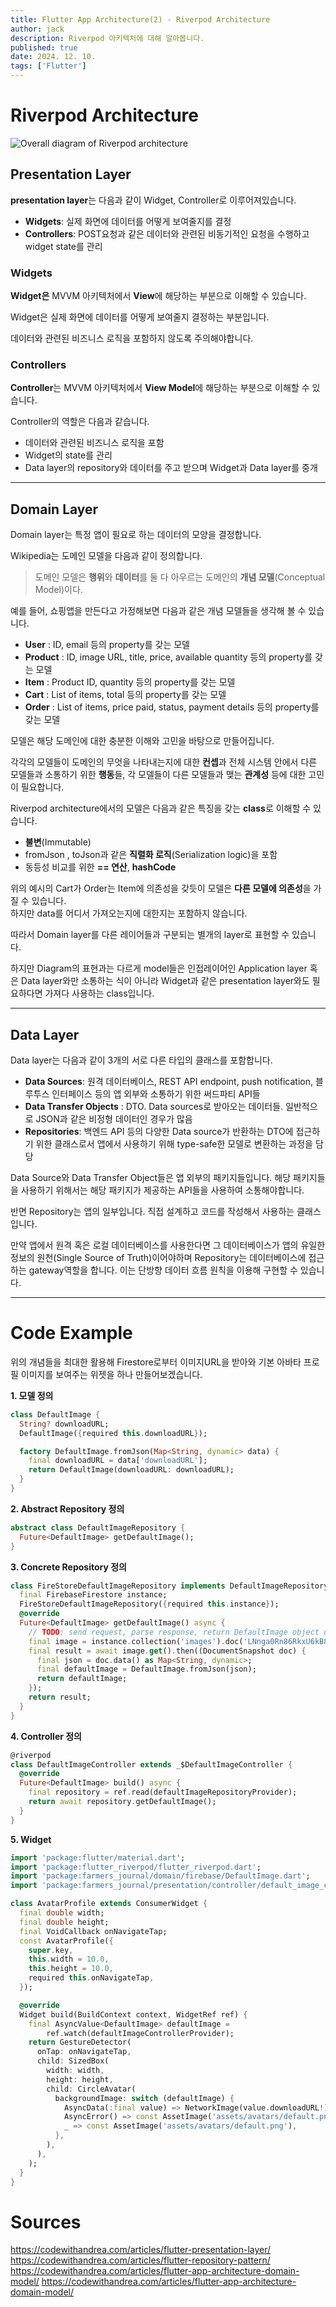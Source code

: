 ```yaml
---
title: Flutter App Architecture(2) - Riverpod Architecture
author: jack
description: Riverpod 아키텍처에 대해 알아봅니다.
published: true
date: 2024. 12. 10.
tags: ['Flutter']
---
```


# Riverpod Architecture

![Overall diagram of Riverpod architecture](/riverpod_architecture.png)

## Presentation Layer

**presentation layer**는 다음과 같이 Widget, Controller로 이루어져있습니다.

- **Widgets**: 실제 화면에 데이터를 어떻게 보여줄지를 결정
- **Controllers**: POST요청과 같은 데이터와 관련된 비동기적인 요청을 수행하고 widget state를 관리

### Widgets

**Widget은** MVVM 아키텍처에서 **View**에 해당하는 부분으로 이해할 수 있습니다.

Widget은 실제 화면에 데이터를 어떻게 보여줄지 결정하는 부분입니다.

데이터와 관련된 비즈니스 로직을 포함하지 않도록 주의해야합니다.

### Controllers

**Controller**는 MVVM 아키텍처에서 **View Model**에 해당하는 부분으로 이해할 수 있습니다.

Controller의 역할은 다음과 같습니다.

- 데이터와 관련된 비즈니스 로직을 포함
- Widget의 state를 관리
- Data layer의 repository와 데이터를 주고 받으며 Widget과 Data layer를 중개

---

## Domain Layer

Domain layer는 특정 앱이 필요로 하는 데이터의 모양을 결정합니다.

Wikipedia는 도메인 모델을 다음과 같이 정의합니다.

> 도메인 모델은 **행위**와 **데이터**를 둘 다 아우르는 도메인의 **개념 모델**(Conceptual Model)이다.

예를 들어, 쇼핑앱을 만든다고 가정해보면 다음과 같은 개념 모델들을 생각해 볼 수 있습니다.

- **User** : ID, email 등의 property를 갖는 모델
- **Product** : ID, image URL, title, price, available quantity 등의 property를 갖는 모델
- **Item** : Product ID, quantity 등의 property를 갖는 모델
- **Cart** : List of items, total 등의 property를 갖는 모델
- **Order** : List of items, price paid, status, payment details 등의 property를 갖는 모델

모델은 해당 도메인에 대한 충분한 이해와 고민을 바탕으로 만들어집니다.

각각의 모델들이 도메인의 무엇을 나타내는지에 대한 **컨셉**과 전체 시스템 안에서 다른 모델들과 소통하기 위한 **행동**들, 각 모델들이 다른 모델들과 맺는 **관계성** 등에 대한 고민이 필요합니다.

Riverpod architecture에서의 모델은 다음과 같은 특징을 갖는 **class**로 이해할 수 있습니다.

- **불변**(Immutable)
- fromJson , toJson과 같은 **직렬화 로직**(Serialization logic)을 포함
- 동등성 비교를 위한 **== 연산**, **hashCode**

위의 예시의 Cart가 Order는 Item에 의존성을 갖듯이 모델은 **다른 모델에 의존성**을 가질 수 있습니다.  
하지만 data를 어디서 가져오는지에 대한지는 포함하지 않습니다.

따라서 Domain layer를 다른 레이어들과 구분되는 별개의 layer로 표현할 수 있습니다.

하지만 Diagram의 표현과는 다르게 model들은 인접레이어인 Application layer 혹은 Data layer와만 소통하는 식이 아니라 Widget과 같은 presentation layer와도 필요하다면 가져다 사용하는 class입니다.

---

## Data Layer

Data layer는 다음과 같이 3개의 서로 다른 타입의 클래스를 포함합니다.

- **Data Sources**: 원격 데이터베이스, REST API endpoint, push notification, 블루투스 인터페이스 등의 앱 외부와 소통하기 위한 써드파티 API들
- **Data Transfer Objects** : DTO. Data sources로 받아오는 데이터들. 일반적으로 JSON과 같은 비정형 데이터인 경우가 많음
- **Repositories**: 백엔드 API 등의 다양한 Data source가 반환하는 DTO에 접근하기 위한 클래스로서 앱에서 사용하기 위해 type-safe한 모델로 변환하는 과정을 담당

Data Source와 Data Transfer Object들은 앱 외부의 패키지들입니다.
해당 패키지들을 사용하기 위해서는 해당 패키지가 제공하는 API들을 사용하여 소통해야합니다.

반면 Repository는 앱의 일부입니다. 직접 설계하고 코드를 작성해서 사용하는 클래스입니다.

만약 앱에서 원격 혹은 로컬 데이터베이스를 사용한다면 그 데이터베이스가 앱의 유일한 정보의 원천(Single Source of Truth)이어야하며 Repository는 데이터베이스에 접근하는 gateway역할을 합니다.
이는 단방향 데이터 흐름 원칙을 이용해 구현할 수 있습니다.

---

# Code Example

위의 개념들을 최대한 활용해 Firestore로부터 이미지URL을 받아와 기본 아바타 프로필 이미지를 보여주는 위젯을 하나 만들어보겠습니다.

**1. 모델 정의**

```dart
class DefaultImage {
  String? downloadURL;
  DefaultImage({required this.downloadURL});

  factory DefaultImage.fromJson(Map<String, dynamic> data) {
    final downloadURL = data['downloadURL'];
    return DefaultImage(downloadURL: downloadURL);
  }
}

```

**2. Abstract Repository 정의**

```dart
abstract class DefaultImageRepository {
  Future<DefaultImage> getDefaultImage();
}
```

**3. Concrete Repository 정의**

```dart
class FireStoreDefaultImageRepository implements DefaultImageRepository {
  final FirebaseFirestore instance;
  FireStoreDefaultImageRepository({required this.instance});
  @override
  Future<DefaultImage> getDefaultImage() async {
    // TODO: send request, parse response, return DefaultImage object or throw.
    final image = instance.collection('images').doc('LNnga0Rn86RkxU6kB8VO');
    final result = await image.get().then((DocumentSnapshot doc) {
      final json = doc.data() as Map<String, dynamic>;
      final defaultImage = DefaultImage.fromJson(json);
      return defaultImage;
    });
    return result;
  }
}
```

**4. Controller 정의**

```dart
@riverpod
class DefaultImageController extends _$DefaultImageController {
  @override
  Future<DefaultImage> build() async {
    final repository = ref.read(defaultImageRepositoryProvider);
    return await repository.getDefaultImage();
  }
}
```

**5. Widget**

```dart
import 'package:flutter/material.dart';
import 'package:flutter_riverpod/flutter_riverpod.dart';
import 'package:farmers_journal/domain/firebase/DefaultImage.dart';
import 'package:farmers_journal/presentation/controller/default_image_controller.dart';

class AvatarProfile extends ConsumerWidget {
  final double width;
  final double height;
  final VoidCallback onNavigateTap;
  const AvatarProfile({
    super.key,
    this.width = 10.0,
    this.height = 10.0,
    required this.onNavigateTap,
  });

  @override
  Widget build(BuildContext context, WidgetRef ref) {
    final AsyncValue<DefaultImage> defaultImage =
        ref.watch(defaultImageControllerProvider);
    return GestureDetector(
      onTap: onNavigateTap,
      child: SizedBox(
        width: width,
        height: height,
        child: CircleAvatar(
          backgroundImage: switch (defaultImage) {
            AsyncData(:final value) => NetworkImage(value.downloadURL!),
            AsyncError() => const AssetImage('assets/avatars/default.png'),
            _ => const AssetImage('assets/avatars/default.png'),
          },
        ),
      ),
    );
  }
}

```

# Sources

https://codewithandrea.com/articles/flutter-presentation-layer/
https://codewithandrea.com/articles/flutter-repository-pattern/
https://codewithandrea.com/articles/flutter-app-architecture-domain-model/
https://codewithandrea.com/articles/flutter-app-architecture-domain-model/
